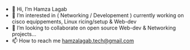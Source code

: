 - 👋 Hi, I’m Hamza Lagab
- 👀 I’m interested in ( Networking / Developement ) currently working on cisco equippements, Linux ricing/setup & Web-dev
- 💞️ I’m looking to collaborate on open source Web-dev & Networking projects...
- 📫 How to reach me hamzalagab.tech@gmail.com

<!---
cunbex/cunbex is a ✨ special ✨ repository because its `README.md` (this file) appears on your GitHub profile.
You can click the Preview link to take a look at your changes.
--->
